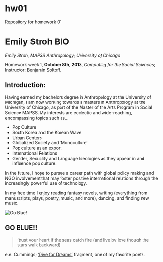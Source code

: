 # hw01
Repository for homework 01


# Emily Stroh BIO  


*Emily Stroh, MAPSS Anthropology; University of Chicago* 

Homework week 1, **October 8th, 2018**, *Computing for the Social Sciences*; Instructor: Benjamin Soltoff.

## Introduction:  
Having earned my bachelors degree in Anthropology at the University of Michigan, I am now working towards a masters in Anthropology at the University of Chicago, as part of the Master of the Arts Program in Social Science MAPSS. My interests are ecclectic and wide-reaching, encompassing topics such as…

* Pop Culture
* South Korea and the Korean Wave
* Urban Centers
* Globalized Society and ‘Monoculture’
* Pop culture as an export
* International Relations
* Gender, Sexuality and Language Ideologies as they appear in and influence pop culture.


In the future, I hope to pursue a career path with global policy making and NGO involvement that may foster positive international relations through the increasingly powerful use of technology.

In my free time I enjoy reading fantasy novels, writing (everything from manuscripts, plays, poetry, music, and more), dancing, and finding new music.


![Go Blue!](https://www.logolynx.com/images/logolynx/0b/0b824308184a604bc4456c743e292b3b.png)
## GO BLUE!!

> ’trust your heart if the seas catch fire (and live by love though the stars walk backward)

e.e. Cummings; [‘Dive for Dreams’](https://falleng2000.wordpress.com/2014/11/11/dive-for-dreams-e-e-cummings/) fragment, one of my favorite poets.